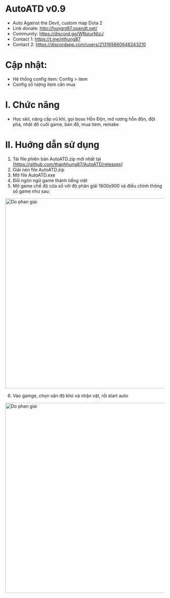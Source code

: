 # AutoATD v0.9
- Auto Against the Devil, custom map Dota 2
- Link donate: http://hungnt87.opendt.net/
- Community: https://discord.gg/WfbzurNtzJ
- Contact 1: https://t.me/nthung87 
- Contact  2: https://discordapp.com/users/213165660648243210
# Cập nhật:
-  Hệ thống config item: Config > item
-  Config số lượng item cần mua
# I. Chức năng
- Học skil, nâng cấp vũ khí, gọi boss Hỗn Độn, mở rương hỗn độn, đột phá, nhặt đồ cuối game, bán đồ, mua tiem, remake
# II. Huớng dẫn sử dụng
1. Tải file phiên bản AutoATD.zip mới nhất tại [https://github.com/thanhhung87/AutoATD/releases]
2. Giải nén file AutoATD.zip
3. Mở file AutoATD.exe
4. Đổi ngôn ngữ game thành tiếng việt
5. Mở game  chế độ cửa sổ với độ phân giải 1600x900 và điều chỉnh thông số game như sau:

<img src="https://github.com/thanhhung87/AutoATD/assets/157620249/e795a45e-39d7-41d6-b7ca-52bb65535f81" width="600" alt="Do phan giai" />

6. Vào gamge, chọn săn độ khó và nhận vật, rồi start auto

<img src="https://github.com/thanhhung87/AutoATD/assets/157620249/2a71101b-77d6-424a-bd8c-7f8f6a54eb43" width="600" alt="Do phan giai" />
